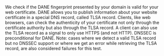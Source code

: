 We check if the DANE fingerprint presented by your domain is valid for your web certificate. DANE allows you to publish information about your website certificate in a special DNS record, called TLSA record. Clients, like web browsers, can check the authenticity of your certificate not only through the certificate authority but also through the TLSA record. A client can also use the TLSA record as a signal to only use HTTPS (and not HTTP). DNSSEC is preconditional for DANE. Note: cases where we detect a valid TLSA record but no DNSSEC support or where we get an error while retrieving the TLSA record, are also considered failures for this test.
